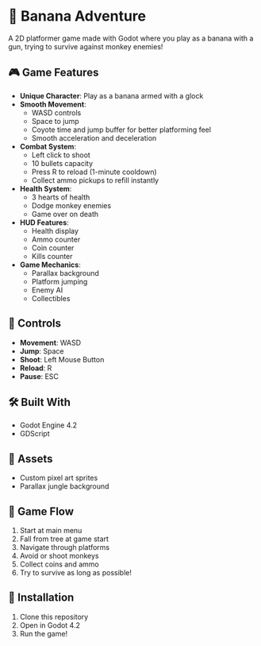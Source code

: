 # 🍌 Banana Adventure

A 2D platformer game made with Godot where you play as a banana with a gun, trying to survive against monkey enemies!

## 🎮 Game Features

- **Unique Character**: Play as a banana armed with a glock
- **Smooth Movement**: 
  - WASD controls
  - Space to jump
  - Coyote time and jump buffer for better platforming feel
  - Smooth acceleration and deceleration
- **Combat System**:
  - Left click to shoot
  - 10 bullets capacity
  - Press R to reload (1-minute cooldown)
  - Collect ammo pickups to refill instantly
- **Health System**:
  - 3 hearts of health
  - Dodge monkey enemies
  - Game over on death
- **HUD Features**:
  - Health display
  - Ammo counter
  - Coin counter
  - Kills counter
- **Game Mechanics**:
  - Parallax background
  - Platform jumping
  - Enemy AI
  - Collectibles

## 🎯 Controls

- **Movement**: WASD
- **Jump**: Space
- **Shoot**: Left Mouse Button
- **Reload**: R
- **Pause**: ESC

## 🛠️ Built With

- Godot Engine 4.2
- GDScript

## 🎨 Assets

- Custom pixel art sprites
- Parallax jungle background

## 🎥 Game Flow

1. Start at main menu
2. Fall from tree at game start
3. Navigate through platforms
4. Avoid or shoot monkeys
5. Collect coins and ammo
6. Try to survive as long as possible!

## 🚀 Installation

1. Clone this repository
2. Open in Godot 4.2
3. Run the game! 